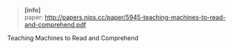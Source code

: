 > **[info]**  
paper: http://papers.nips.cc/paper/5945-teaching-machines-to-read-and-comprehend.pdf    

Teaching Machines to Read and Comprehend

